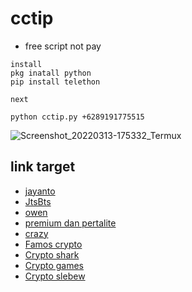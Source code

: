 # cctip
* free script not pay
```
install
pkg inatall python
pip install telethon

next

python cctip.py +6289191775515

```

![Screenshot_20220313-175332_Termux](https://user-images.githubusercontent.com/29997681/158054475-2cf94825-fa23-46c6-82eb-25b0e82cd7d6.jpg)

## link target

* [jayanto](https://t.me/jaynft2022)
* [JtsBts](https://t.me/JTSADP)
* [owen](https://t.me/tokenown)
* [premium dan pertalite](https://t.me/Freemum_Airdrop)
* [crazy](https://t.me/crazyrichglobal)
* [Famos crypto](https://t.me/CryptoFamsofficial)
* [Crypto shark](https://t.me/CryptoShark100)
* [Crypto games](https://t.me/CRAGames)
* [Crypto slebew](https://t.me/cctip_svip)
